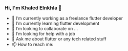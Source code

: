 ### Hi, I'm Khaled Elnkhla 👋


- 🔭 I’m currently working as a freelance flutter developer
- 🌱 I’m currently learning flutter development
- 👯 I’m looking to collaborate on ...
- 🤔 I’m looking for help with a job
- 💬 Ask me about flutter or any tech related stuff
- 📫 How to reach me: 

